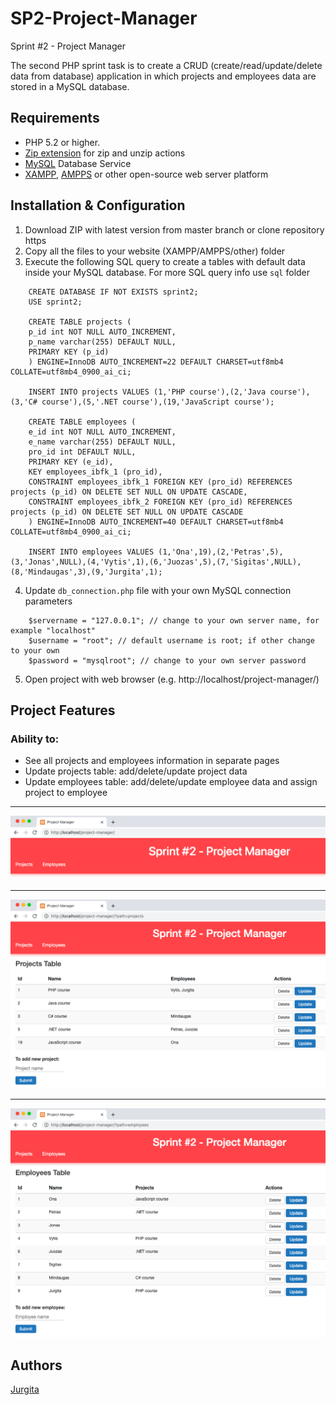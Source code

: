 # SP2-Project-Manager

Sprint #2 - Project Manager

The second PHP sprint task is to create a CRUD (create/read/update/delete data from database) application in which projects and employees data are stored in a MySQL database.

## Requirements

- PHP 5.2 or higher.
- [Zip extension](http://php.net/manual/en/book.zip.php) for zip and unzip actions
- [MySQL](https://dev.mysql.com/downloads/installer/) Database Service
- [XAMPP](https://www.apachefriends.org/download.html), [AMPPS](https://ampps.com/download) or other open-source web server platform

## Installation & Configuration

1. Download ZIP with latest version from master branch or clone repository https
2. Copy all the files to your website (XAMPP/AMPPS/other) folder
3. Execute the following SQL query to create a tables with default data inside your MySQL database. For more SQL query info use `sql` folder

```
    CREATE DATABASE IF NOT EXISTS sprint2;
    USE sprint2;

    CREATE TABLE projects (
    p_id int NOT NULL AUTO_INCREMENT,
    p_name varchar(255) DEFAULT NULL,
    PRIMARY KEY (p_id)
    ) ENGINE=InnoDB AUTO_INCREMENT=22 DEFAULT CHARSET=utf8mb4 COLLATE=utf8mb4_0900_ai_ci;

    INSERT INTO projects VALUES (1,'PHP course'),(2,'Java course'),(3,'C# course'),(5,'.NET course'),(19,'JavaScript course');

    CREATE TABLE employees (
    e_id int NOT NULL AUTO_INCREMENT,
    e_name varchar(255) DEFAULT NULL,
    pro_id int DEFAULT NULL,
    PRIMARY KEY (e_id),
    KEY employees_ibfk_1 (pro_id),
    CONSTRAINT employees_ibfk_1 FOREIGN KEY (pro_id) REFERENCES projects (p_id) ON DELETE SET NULL ON UPDATE CASCADE,
    CONSTRAINT employees_ibfk_2 FOREIGN KEY (pro_id) REFERENCES projects (p_id) ON DELETE SET NULL ON UPDATE CASCADE
    ) ENGINE=InnoDB AUTO_INCREMENT=40 DEFAULT CHARSET=utf8mb4 COLLATE=utf8mb4_0900_ai_ci;

    INSERT INTO employees VALUES (1,'Ona',19),(2,'Petras',5),(3,'Jonas',NULL),(4,'Vytis',1),(6,'Juozas',5),(7,'Sigitas',NULL),(8,'Mindaugas',3),(9,'Jurgita',1);
```

4. Update `db_connection.php` file with your own MySQL connection parameters

```
    $servername = "127.0.0.1"; // change to your own server name, for example "localhost"
    $username = "root"; // default username is root; if other change to your own
    $password = "mysqlroot"; // change to your own server password
```

5. Open project with web browser (e.g. http://localhost/project-manager/)

## Project Features

### Ability to:

<ul>
<li> See all projects and employees information in separate pages</li>
<li> Update projects table: add/delete/update project data</li>
<li> Update employees table: add/delete/update employee data and assign project to employee</li>
</ul>

<hr>
<img src="./img/1.png">
<hr>
<img src="./img/2.png">
<hr>
<img src="./img/3.png">

## Authors

[Jurgita](https://github.com/Jjurgita)

